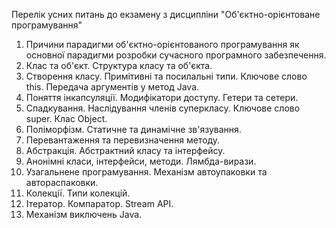 Перелік усних питань до екзамену з дисципліни "Об'єктно-орієнтоване програмування"

1. Причини парадигми об'єктно-орієнтованого програмування як основної парадигми розробки сучасного програмного забезпечення.
2. Клас та об'єкт. Структура класу та об'єкта.
3. Створення класу. Примітивні та посилальні типи. Ключове слово this. Передача аргументів у метод Java.
4. Поняття інкапсуляції. Модифікатори доступу. Гетери та сетери.
5. Спадкування. Наслідування членів суперкласу. Ключове слово super. Клас Object.
6. Поліморфізм. Статичне та динамічне зв'язування.
7. Перевантаження та перевизначення методу.
8. Абстракція. Абстрактний класу та інтерфейсу.
9. Анонімні класи, інтерфейси, методи. Лямбда-вирази.
10. Узагальнене програмування. Механізм автоупаковки та автораспаковки.
11. Колекції. Типи колекцій.
12. Ітератор. Компаратор. Stream API.
13. Механізм виключень Java.
